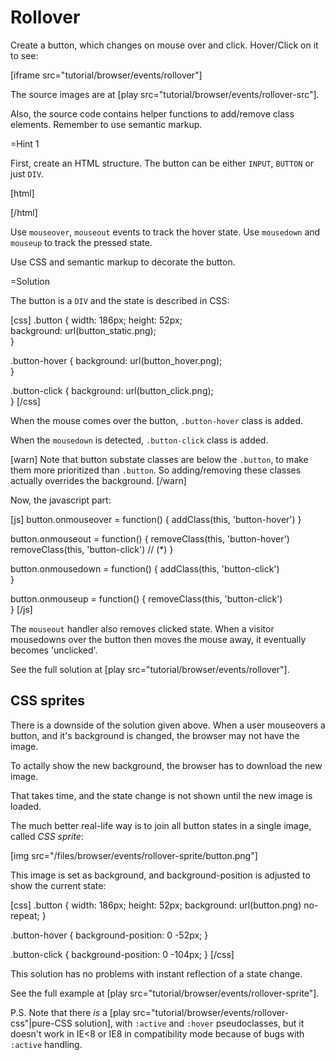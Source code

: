 
# Rollover 

Create a button, which changes on mouse over and click. Hover/Click on it to see:

[iframe src="tutorial/browser/events/rollover"]

The source images are at [play src="tutorial/browser/events/rollover-src"].

Also, the source code contains helper functions to add/remove class elements. Remember to use semantic markup.

=Hint 1

First, create an HTML structure. The button can be either `INPUT`, `BUTTON` or just `DIV`.

[html]
<div class="button"></div>
[/html]

Use `mouseover`, `mouseout` events to track the hover state. Use `mousedown` and `mouseup` to track the pressed state.

Use CSS and semantic markup to decorate the button.

=Solution

The button is a `DIV` and the state is described in CSS:

[css]
.button {
  width: 186px;
  height: 52px;    
  background: url(button_static.png);    
}
  
.button-hover {
  background: url(button_hover.png);    
}
    
.button-click {
  background: url(button_click.png);    
}
[/css]

When the mouse comes over the button, `.button-hover` class is added.

When the `mousedown` is detected, `.button-click` class is added.

[warn]
Note that button substate classes are below the `.button`, to make them more prioritized than `.button`. 
So adding/removing these classes actually overrides the background.
[/warn]

Now, the javascript part:

[js]
button.onmouseover = function() {
  addClass(this, 'button-hover')
}

button.onmouseout = function() {
  removeClass(this, 'button-hover')
  removeClass(this, 'button-click') // (*)
}

button.onmousedown = function() {
  addClass(this, 'button-click')  
}

button.onmouseup = function() {
  removeClass(this, 'button-click')  
}
[/js]

The `mouseout` handler also removes clicked state. When a visitor mousedowns over the button then moves the mouse away, it eventually becomes 'unclicked'.

See the full solution at [play src="tutorial/browser/events/rollover"].



## CSS sprites   

There is a downside of the solution given above. When a user mouseovers a button, and it's background is changed, the browser may not have the image.

To actally show the new background, the browser has to download the new image.

That takes time, and the state change is not shown until the new image is loaded.

The much better real-life way is to join all button states in a single image, called <i>CSS sprite</i>:

[img src="/files/browser/events/rollover-sprite/button.png"]

This image is set as background, and background-position is adjusted to show the current state:

[css]
.button {
  width: 186px;
  height: 52px;
  background: url(button.png) no-repeat;
}  
  
.button-hover { background-position: 0 -52px; }
    
.button-click { background-position: 0 -104px; }
[/css]

This solution has no problems with instant reflection of a state change.

See the full example at [play src="tutorial/browser/events/rollover-sprite"].


P.S. Note that there <i>is</i> a [play src="tutorial/browser/events/rollover-css"|pure-CSS solution], with `:active` and `:hover` pseudoclasses, but it doesn't work in IE&lt;8 or IE8 in compatibility mode because of bugs with `:active` handling.



